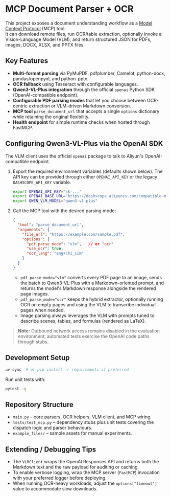 # MCP Document Parser + OCR

This project exposes a document understanding workflow as a [Model Context Protocol](https://github.com/modelcontextprotocol) (MCP) tool.  
It can download remote files, run OCR/table extraction, optionally invoke a Vision-Language Model (VLM), and return structured JSON for PDFs, images, DOCX, XLSX, and PPTX files.

## Key Features

- **Multi-format parsing** via PyMuPDF, pdfplumber, Camelot, python-docx, pandas/openpyxl, and python-pptx.
- **OCR fallback** using Tesseract with configurable languages.
- **Qwen3-VL-Plus integration** through the official `openai` Python SDK (OpenAI-compatible endpoint).
- **Configurable PDF parsing modes** that let you choose between OCR-centric extraction or VLM-driven Markdown conversion.
- **MCP tool** `parse_document_url` that accepts a single `options` dictionary while retaining the original flexibility.
- **Health endpoint** for simple runtime checks when hosted through FastMCP.

## Configuring Qwen3-VL-Plus via the OpenAI SDK

The VLM client uses the official `openai` package to talk to Aliyun's OpenAI-compatible endpoint.

1. Export the required environment variables (defaults shown below). The API key can be provided through either `OPENAI_API_KEY` or the legacy `DASHSCOPE_API_KEY` variable.

   ```bash
   export OPENAI_API_KEY="sk-..."
   export OPENAI_BASE_URL="https://dashscope.aliyuncs.com/compatible-mode/v1"
   export QWEN_VLM_MODEL="qwen3-vl-plus"
   ```

2. Call the MCP tool with the desired parsing mode:

   ```json
   {
     "tool": "parse_document_url",
     "arguments": {
       "file_url": "https://example.com/sample.pdf",
       "options": {
         "pdf_parse_mode": "vlm",   // or "ocr"
         "use_ocr": true,
         "ocr_lang": "eng+chi_sim"
       }
     }
   }
   ```

   - `pdf_parse_mode="vlm"` converts every PDF page to an image, sends the batch to Qwen3-VL-Plus with a Markdown-oriented prompt, and returns the model's Markdown response alongside the rendered page images.
   - `pdf_parse_mode="ocr"` keeps the hybrid extractor, optionally running OCR on empty pages and using the VLM to transcribe individual pages when needed.
   - Image parsing always leverages the VLM with prompts tuned to describe scenes, tables, and formulas (rendered as LaTeX).

> **Note:** Outbound network access remains disabled in the evaluation environment; automated tests exercise the OpenAI code paths through stubs.

## Development Setup

```bash
uv sync  # or pip install -r requirements if preferred
```

Run unit tests with:

```bash
pytest -q
```

## Repository Structure

- `main.py` – core parsers, OCR helpers, VLM client, and MCP wiring.
- `tests/test_mcp.py` – dependency stubs plus unit tests covering the dispatch logic and parser behaviours.
- `example_files/` – sample assets for manual experiments.

## Extending / Debugging Tips

- The `VLMClient` wraps the OpenAI Responses API and returns both the Markdown text and the raw payload for auditing or caching.
- To enable verbose logging, wrap the MCP server (`FastMCP`) invocation with your preferred logger before deploying.
- When running OCR-heavy workloads, adjust the `options["timeout"]` value to accommodate slow downloads.

